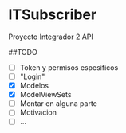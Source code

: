 # ITSubscriber
Proyecto Integrador 2 API

##TODO
- [ ] Token y permisos espesificos
- [ ] "Login"
- [x] Modelos
- [x] ModelViewSets
- [ ] Montar en alguna parte
- [ ] Motivacion
- [ ] ...
